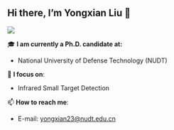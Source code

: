 ## Hi there, I’m Yongxian Liu 👋

![](https://github-readme-stats.vercel.app/api?username=yongxianLiu&show_icons=true&hide=contribs,issues&cache_seconds=86400&theme=default)

🎓 **I am currently a Ph.D. candidate at:**
- National University of Defense Technology (NUDT)

🔭 **I focus on**: 
- Infrared Small Target Detection


📫 **How to reach me**:
- E-mail: yongxian23@nudt.edu.cn
